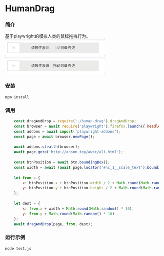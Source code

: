 # HumanDrag

### 简介
基于playwright的模拟人类的鼠标拖拽行为。
<br>
![demo1](https://raw.githubusercontent.com/AnsonFreeman/human-drag/main/images/slide1.gif)
<br>
![demo2](https://raw.githubusercontent.com/AnsonFreeman/human-drag/main/images/slide2.gif)
<br>


### 安装
```shell
npm install
```

### 调用
```javascript
    const dragAndDrop = require('./human-drag').dragAndDrop;
    const browser = await require('playwright').firefox.launch({ headless: false }); // or: chrome, firefox, webkit
    const addons = await import('playwright-addons');
    const page = await browser.newPage();

    await addons.stealth(browser);
    await page.goto('http://anson.top/awsc/ali.html');

    const btnPosition = await btn.boundingBox();
    const width = await (await page.locator('#nc_1__scale_text').boundingBox()).width;

    let from = {
        x: btnPosition.x + btnPosition.width / 2 + Math.round(Math.random() * 5) - 2,
        y: btnPosition.y + btnPosition.height / 2 + Math.round(Math.random() * 5) - 2
    };

    let dest = { 
        x: from.x + width + Math.round(Math.random() * 10), 
        y: from.y + Math.round(Math.random() * 10)
    };
    await dragAndDrop(page, from, dest);

```

### 运行示例

```shell
node test.js 
```
